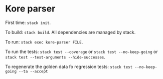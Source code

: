 # Kore parser

First time: `stack init`.

To build: `stack build`.
All dependencies are managed by stack.

To run: `stack exec kore-parser FILE`.

To run the tests: `stack test --coverage` or `stack test --no-keep-going` or
`stack test --test-arguments --hide-successes`.

To regenerate the golden data fo regression tests:
`stack test --no-keep-going --ta --accept`
